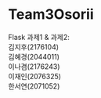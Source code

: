 # Team3Osorii
Flask 과제1 & 과제2:<br />
김지후(2176104) <br />
김혜경(2044011) <br />
이나겸(2176243) <br />
이재인(2076325) <br />
한서연(2071052)
